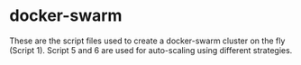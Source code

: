 # docker-swarm


These are the script files used to create a docker-swarm cluster on the fly (Script 1).
Script 5 and 6 are used for auto-scaling using different strategies.
